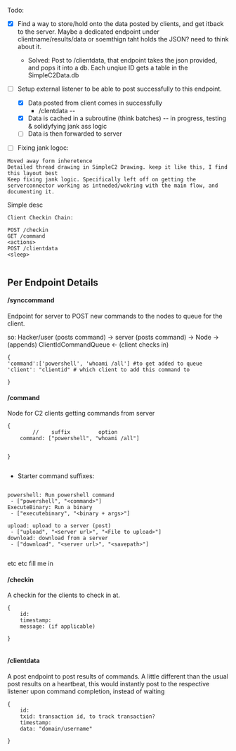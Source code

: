 Todo:

- [x] Find a way to store/hold onto the data posted by clients, and get itback to the server. Maybe a dedicated endpoint under clientname/results/data or soemthign taht holds the JSON? need to think about it.
	- Solved: Post to /clientdata, that endpoint takes the json provided, and pops it into a db. Each unqiue ID gets a table in the SimpleC2Data.db


- [ ] Setup external listener to be able to post successfully to this endpoint. 
	- [x] Data posted from client comes in successfully 
		- /clentdata --
	- [x] Data is cached in a subroutine (think batches) -- in progress, testing & solidyfying jank ass logic
	- [ ] Data is then forwarded to server

- [ ] Fixing jank logoc:
```
Moved away form inheretence
Detailed thread drawing in SimpleC2 Drawing. keep it like this, I find this layout best
Keep fixing jank logic. Specifically left off on getting the serverconnector working as intneded/wokring with the main flow, and documenting it. 

```



Simple desc


```
Client Checkin Chain:

POST /checkin
GET /command
<actions>
POST /clientdata
<sleep>


```

## Per Endpoint Details

#### /synccommand

Endpoint for server to POST new commands to the nodes to queue for the client.

so: Hacker/user (posts command) -> server (posts command) -> Node -> (appends) ClientIdCommandQueue <- (client checks in)

```
{
'command':['powershell', 'whoami /all'] #to get added to queue
'client': "clientid" # which client to add this command to

}
```

#### /command

Node for C2 clients getting commands from server


```
{
		//    suffix         option
	command: ["powershell", "whoami /all"]
	

}


```

- Starter command suffixes:

```

powershell: Run powershell command
 - ["powershell", "<command>"]
ExecuteBinary: Run a binary
 - ["executebinary", "<binary + args>"]

upload: upload to a server (post)
 - ["upload", "<server url>", "<File to upload>"]
download: download from a server
 - ["download", "<server url>", "<savepath>"]


```


etc etc fill me in 

#### /checkin
A checkin for the clients to check in at. 
```
{
	id: 
	timestamp:
	message: (if applicable)

}


```

#### /clientdata

A post endpoint to post results of commands. A little different than the usual post results on a heartbeat, this would instantly post to the respective listener upon command completion, instead of waiting


```
{
	id: 
	txid: transaction id, to track transaction?
	timestamp:
	data: "domain/username"

}


```